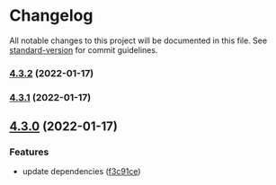 # Changelog

All notable changes to this project will be documented in this file. See
[standard-version](https://github.com/conventional-changelog/standard-version) for commit
guidelines.

### [4.3.2](https://github.com/Newtral-Tech/node-nestjs-logger/compare/v4.3.1...v4.3.2) (2022-01-17)

### [4.3.1](https://github.com/Newtral-Tech/node-nestjs-logger/compare/v4.3.0...v4.3.1) (2022-01-17)

## [4.3.0](https://github.com/Newtral-Tech/node-nestjs-logger/compare/v4.2.0...v4.3.0) (2022-01-17)

### Features

- update dependencies
  ([f3c91ce](https://github.com/Newtral-Tech/node-nestjs-logger/commit/f3c91cea1afbb81fe3ca0d620d2e7bd17bfb7353))
